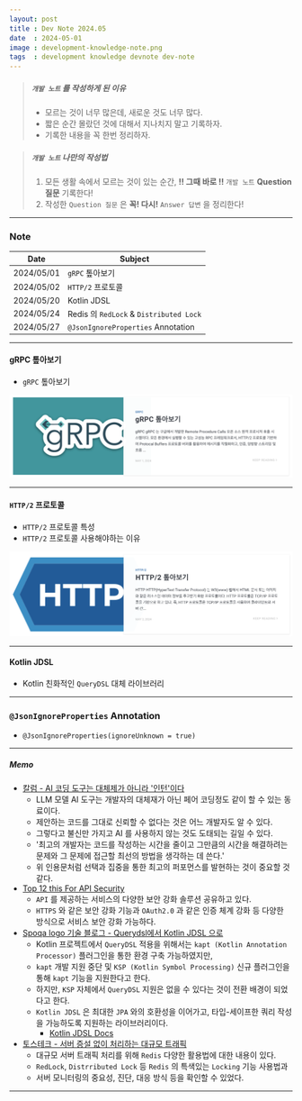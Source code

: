 ```yaml
---
layout: post
title : Dev Note 2024.05
date  : 2024-05-01
image : development-knowledge-note.png
tags  : development knowledge devnote dev-note
---
```


> ##### `개발 노트` 를 작성하게 된 이유
> - 모르는 것이 너무 많은데, 새로운 것도 너무 많다.
> - 짧은 순간 몰랐던 것에 대해서 지나치지 말고 기록하자.
> - 기록한 내용을 꼭 한번 정리하자.

> ##### `개발 노트` 나만의 작성법
> 1. 모든 생활 속에서 모르는 것이 있는 순간, **!! 그때 바로 !!** `개발 노트` **Question 질문** 기록한다!
> 2. 작성한 `Question 질문` 은 **꼭! 다시!** `Answer 답변` 을 정리한다!

---

### Note

| Date | Subject |
| :---: | --- |
| 2024/05/01 | `gRPC` 톺아보기 |
| 2024/05/02 | `HTTP/2` 프로토콜 |
| 2024/05/20 | Kotlin JDSL |
| 2024/05/24 | Redis 의 `RedLock` & `Distributed Lock` |
| 2024/05/27 | `@JsonIgnoreProperties` Annotation |

---

#### gRPC 톺아보기

- `gRPC` 톺아보기

[![dev-note_grpc](/images/dev-note_grpc.png)](/2024/05/01/gRPC/)

---

#### `HTTP/2` 프로토콜

- `HTTP/2` 프로토콜 특성
- `HTTP/2` 프로토콜 사용해야하는 이유

[![dev-note_http2](/images/dev-note_http2.png)](/2024/05/02/http2/)

---

#### Kotlin JDSL

- Kotlin 친화적인 `QueryDSL` 대체 라이브러리

---

### `@JsonIgnoreProperties` Annotation

- `@JsonIgnoreProperties(ignoreUnknown = true)`

---

##### Memo

- [칼럼 - AI 코딩 도구는 대체제가 아니라 '인턴'이다](https://www.ciokorea.com/news/336837)
  - LLM 모델 AI 도구는 개발자의 대체재가 아닌 페어 코딩정도 같이 할 수 있는 동료이다.
  - 제안하는 코드를 그대로 신뢰할 수 없다는 것은 어느 개발자도 알 수 있다.
  - 그렇다고 불신만 가지고 AI 를 사용하지 않는 것도 도태되는 길일 수 있다.
  - '최고의 개발자는 코드를 작성하는 시간을 줄이고 그만큼의 시간을 해결하려는 문제와 그 문제에 접근할 최선의 방법을 생각하는 데 쓴다.'
  - 위 인용문처럼 선택과 집중을 통한 최고의 퍼포먼스를 발현하는 것이 중요할 것 같다.
- [Top 12 this For API Security](https://careerly.co.kr/comments/104283)
  - `API` 를 제공하는 서비스의 다양한 보안 강화 솔루션 공유하고 있다.
  - `HTTPS` 와 같은 보안 강화 기능과 `OAuth2.0` 과 같은 인증 체계 강화 등 다양한 방식으로 서비스 보안 강화 가능하다.
- [Spoqa logo 기술 블로그 - Querydsl에서 Kotlin JDSL 으로](https://spoqa.github.io/2024/05/03/transfer-jdsl.html?utm_source=oneoneone)
  - Kotlin 프로젝트에서 `QueryDSL` 적용을 위해서는 `kapt (Kotlin Annotation Processor)` 플러그인을 통한 환경 구축 가능하였지만,
  - `kapt` 개발 지원 중단 및 `KSP (Kotlin Symbol Processing)` 신규 플러그인을 통해 `kapt` 기능을 지원한다고 한다.
  - 하지만, `KSP` 자체에서 `QueryDSL` 지원은 없을 수 있다는 것이 전환 배경이 되었다고 한다.
  - `Kotlin JDSL` 은 최대한 `JPA` 와의 호환성을 이어가고, 타입-세이프한 쿼리 작성을 가능하도록 지원하는 라이브러리이다.
    - [Kotlin JDSL Docs](https://kotlin-jdsl.gitbook.io/docs)
- [토스테크 - 서버 증설 없이 처리하는 대규모 트래픽](https://toss.tech/article/monitoring-traffic)
  - 대규모 서버 트래픽 처리를 위해 `Redis` 다양한 활용법에 대한 내용이 있다.
  - `RedLock`, `Distrributed Lock` 등 `Redis` 의 특색있는 `Locking` 기능 사용법과
  - 서버 모니터링의 중요성, 진단, 대응 방식 등을 확인할 수 있었다.

---
